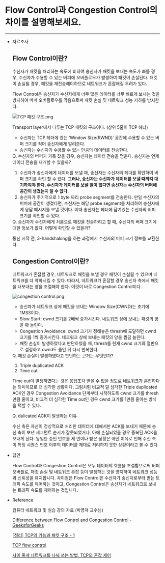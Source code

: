 # Flow Control과 Congestion Control의 차이를 설명해보세요.

---

- 자료조사
    
    ## Flow Control이란?
    
    수신자가 패킷을 처리하는 속도에 비하여 송신자가 패킷을 보내는 속도가 빠를 경우, 수신자가 수용할 수 있는 버퍼에 오버플로우가 발생하여 패킷이 손실된다. 패킷이 손실될 경우, 패킷을 재전송해야하므로 네트워크가 혼잡해질 우려가 있다.
    
    Flow Control은 송신자가 수신자에게 너무 많은 데이터를 너무 빠르게 보내는 것을 방지하여 버퍼 오버플로우를 막음으로써 패킷 손실 및 네트워크 성능 저하를 방지한다.
    
    ![TCP 패킷 구조.png](Flow%20Control%E1%84%80%E1%85%AA%20Congestion%20Control%E1%84%8B%E1%85%B4%20%E1%84%8E%E1%85%A1%E1%84%8B%E1%85%B5%E1%84%85%E1%85%B3%E1%86%AF%20%E1%84%89%E1%85%A5%E1%86%AF%E1%84%86%E1%85%A7%E1%86%BC%20695e9ee5dc214bfd8df2bfeb13d1cfbd/TCP_%25ED%258C%25A8%25ED%2582%25B7_%25EA%25B5%25AC%25EC%25A1%25B0.png)
    
    Transport layer에서 다루는 TCP 패킷의 구조이다. (상위 5줄이 TCP 헤더)
    
    - 수신자는 TCP 헤더에 있는 ‘Window Size(RWND)’ 공간에 수용할 수 있는 버퍼 크기를 적어 송신자에게 알려준다.
    - 송신자는 수신자가 수용할 수 있는 만큼의 데이터를 전송한다.
    
    <aside>
    Q. 수신자의 버퍼가 가득 찼을 경우, 송신자는 데이터 전송을 멈춘다. 송신자는 언제 데이터 전송을 재개할 수 있을까?
    
    1. 수신자가 송신자에게 데이터를 보낼 때, 송신자는 수신자의 헤더를 확인하여 버퍼 크기를 확인 할 수 있다. **그러나, 송신자는 수신자가 데이터를 보낼 때까지 대기하여야 한다. 수신자가 데이터를 보낼 일이 없다면 송신자는 수신자의 버퍼에 공간이 생겼는지 알 수 없다.**
    2. 송신자가 주기적으로 1 byte 짜리 probe segment를 전송한다. 만일 수신자의 버퍼에 공간이 생겼다면, 수신자는 해당 probe segment를 처리하여 송신자에게 응답 메시지를 보낼 것이다. 이때 송신자는 헤더에 담겨있는 수신자의 버퍼 크기를 확인할 수 있다.
    </aside>
    
    <aside>
    Q. 송신자가 수신자에게 처음으로 패킷을 전송하려고 할 때, 수신자의 버퍼 크기에 대한 정보가 없다. 어떻게 확인할 수 있을까?   
    
    통신 시작 전, 3-handshaking을 하는 과정에서 수신자의 버퍼 크기 정보를 교환한다.
    </aside>
    
    ## Congestion Control이란?
    
    네트워크가 혼잡할 경우, 네트워크로 패킷을 보낼 경우 패킷이 손실될 수 있으며 네트워크를 더 악화시킬 수 있다. 따라서, 네트워크가 혼잡할 경우 송신자 측에서 패킷을 내보내는 양을 조절해야 한다. 이것이 바로 Congestion Control이다.
    
    ![congestion control.png](Flow%20Control%E1%84%80%E1%85%AA%20Congestion%20Control%E1%84%8B%E1%85%B4%20%E1%84%8E%E1%85%A1%E1%84%8B%E1%85%B5%E1%84%85%E1%85%B3%E1%86%AF%20%E1%84%89%E1%85%A5%E1%86%AF%E1%84%86%E1%85%A7%E1%86%BC%20695e9ee5dc214bfd8df2bfeb13d1cfbd/congestion_control.png)
    
    - 송신자가 네트워크 상에 패킷을 보내는 Window Size(CWND)는 초기에 1MSS이다.
    - Slow Start: cwnd 크기를 2배씩 증가시킨다. 네트워크 상에 보내는 패킷의 양을 확 늘린다.
    - Congestion Avoidance: cwnd 크기가 정해놓은 thresh에 도달하면 cwnd 크기를 1씩 증가시킨다. 네크워크 상에 보내는 패킷의 양을 찔끔 늘린다.
    - 패킷 손실이 발생하였다고 판단하였을 때, thresh를 현재 cwnd 크기의 절반으로 설정하고 cwnd도 줄인 뒤 다시 반복한다.
    
    <aside>
    Q. 패킷 손실이 발생하였다고 판단하는 근거는 무엇인가?    

    1. Triple duplicated ACK
    2. Time out

    Time out이 발생하였다는 것은 응답조차 받을 수 없을 정도로 네트워크가 혼잡하다는 의미이므로 더 심각한 상황이다. 그림처럼 비교적 덜 심각한 Triple duplicated ACK인 경우 Congestion Avoidance 단계부터 시작하도록 cwnd 크기를 thresh만큼 줄이고, 비교적 더 심각한 Time out인 경우 cwnd 크기를 1만큼 줄이는 방식을 택할 수 있다.
    </aside>
    
    <aside>
    Q. dulicated ACK이 발생하는 이유
    
    수신 측은 자신이 정상적으로 처리한 데이터에 대해서만 ACK를 보내기 때문에 송신 측이 보낸 세그먼트 순서가 잘못되었거나, 아에 손실되었을 경우 중복된 ACK을 보내게 된다. 동일한 승인 번호를 세 번이나 받은 상황은 어떤 이유로 인해 수신 측이 특정 시퀀스 번호 이후의 데이터를 제대로 처리하지 못한 상황이라고 볼 수 있다.
    </aside>
    
- 답안
    
    Flow Control과 Congestion Control은 모두 데이터의 흐름을 조절함으로써 버퍼 오버플로, 패킷 손실 및 네트워크 혼잡 등이 발생하는 것을 방지하여 네트워크 성능과 신뢰성을 유지합니다. 차이점은 Flow Control은 수신자가 송신자로부터 받는 트래픽 속도를 제어하는 것이고, Congestion  Control은 송신자가 네트워크로 보내는 트래픽 속도를 제어하는 것입니다.
    
- Reference
    
    컴퓨터 네트워크 및 실습 강의 자료 (박영덕 교수님)
    
    [Difference between Flow Control and Congestion Control - GeeksforGeeks](https://www.geeksforgeeks.org/difference-between-flow-control-and-congestion-control/)
    
    [[정리] TCP의 기능과 패킷 구조 - 1](https://mr-zero.tistory.com/36)
    
    [TCP flow control](https://velog.io/@zigje9/TCP-flow-control)
    
    [사이 좋게 네트워크를 나눠 쓰는 방법, TCP의 혼잡 제어](https://evan-moon.github.io/2019/11/26/tcp-congestion-control/)
